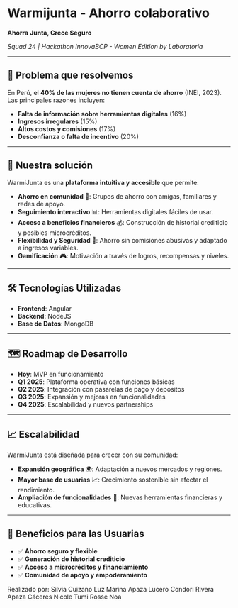 # Warmijunta - Ahorro colaborativo

**Ahorra Junta, Crece Seguro**  

  *Squad 24  |  Hackathon InnovaBCP - Women Edition by Laboratoria*

---

## 📌 Problema que resolvemos

En Perú, el **40% de las mujeres no tienen cuenta de ahorro** (INEI, 2023). Las principales razones incluyen:

- **Falta de información sobre herramientas digitales** (16%)
- **Ingresos irregulares** (15%)
- **Altos costos y comisiones** (17%)
- **Desconfianza o falta de incentivo** (20%)

---

## 🚀 Nuestra solución

WarmiJunta es una **plataforma intuitiva y accesible** que permite:

- **Ahorro en comunidad** 🤝: Grupos de ahorro con amigas, familiares y redes de apoyo.
- **Seguimiento interactivo** 📊: Herramientas digitales fáciles de usar.
- **Acceso a beneficios financieros** 💰: Construcción de historial crediticio y posibles microcréditos.
- **Flexibilidad y Seguridad** 🔐: Ahorro sin comisiones abusivas y adaptado a ingresos variables.
- **Gamificación** 🎮: Motivación a través de logros, recompensas y niveles.

---

## 🛠️ Tecnologías Utilizadas

- **Frontend**: Angular
- **Backend**: NodeJS
- **Base de Datos**: MongoDB

---

## 🗺️ Roadmap de Desarrollo

- **Hoy**: MVP en funcionamiento
- **Q1 2025**: Plataforma operativa con funciones básicas
- **Q2 2025**: Integración con pasarelas de pago y depósitos
- **Q3 2025**: Expansión y mejoras en funcionalidades
- **Q4 2025**: Escalabilidad y nuevos partnerships

---

## 📈 Escalabilidad

WarmiJunta está diseñada para crecer con su comunidad:

- **Expansión geográfica** 🌍: Adaptación a nuevos mercados y regiones.
- **Mayor base de usuarias** 📈: Crecimiento sostenible sin afectar el rendimiento.
- **Ampliación de funcionalidades** 🔧: Nuevas herramientas financieras y educativas.

---

## 🎯 Beneficios para las Usuarias

- ✅ **Ahorro seguro y flexible**
- ✅ **Generación de historial crediticio**
- ✅ **Acceso a microcréditos y financiamiento**
- ✅ **Comunidad de apoyo y empoderamiento**

Realizado por:
Silvia Cuizano
Luz Marina Apaza
Lucero Condori Rivera
Apaza Cáceres
Nicole Tumi
Rosse Noa

